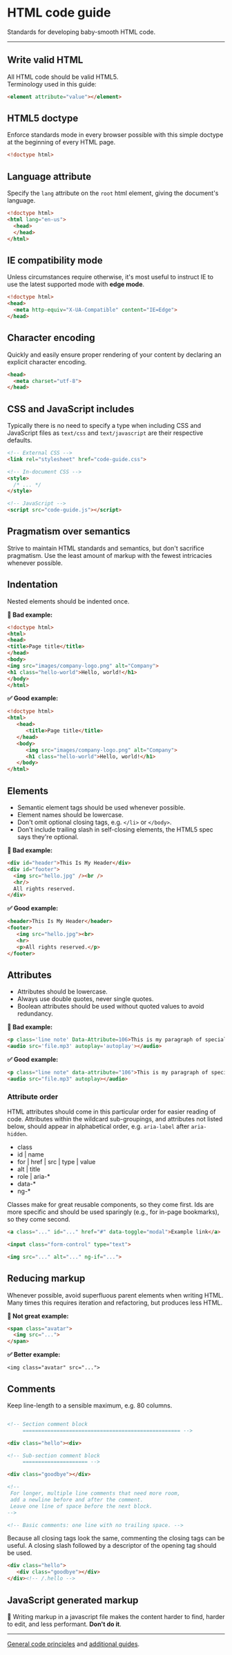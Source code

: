 # HTML code guide
Standards for developing baby-smooth HTML code.

----------

## Write valid HTML

All HTML code should be valid HTML5.  
Terminology used in this guide:

````html
<element attribute="value"></element>
````


## HTML5 doctype

Enforce standards mode in every browser possible with this simple doctype at the beginning of every HTML page.

````html
<!doctype html>
````

## Language attribute

Specify the `lang` attribute on the `root` html element, giving the document's language.

````html
<!doctype html>
<html lang="en-us">
  <head>
  </head>
</html>
````

## IE compatibility mode

Unless circumstances require otherwise, it's most useful to instruct IE to use the latest supported mode with **edge mode**.

````html
<!doctype html>
<head>
  <meta http-equiv="X-UA-Compatible" content="IE=Edge">
</head>
````

## Character encoding

Quickly and easily ensure proper rendering of your content by declaring an explicit character encoding.

````html
<head>
  <meta charset="utf-8">
</head>
````

## CSS and JavaScript includes

Typically there is no need to specify a type when including CSS and JavaScript files as `text/css` and `text/javascript` are their respective defaults.

````html
<!-- External CSS -->
<link rel="stylesheet" href="code-guide.css">

<!-- In-document CSS -->
<style>
  /* ... */
</style>

<!-- JavaScript -->
<script src="code-guide.js"></script>
````

## Pragmatism over semantics

Strive to maintain HTML standards and semantics, but don't sacrifice pragmatism. Use the least amount of markup with the fewest intricacies whenever possible.

















## Indentation

Nested elements should be indented once.

**:no_entry_sign: Bad example:**

````html
<!doctype html>
<html>
<head>
<title>Page title</title>
</head>
<body>
<img src="images/company-logo.png" alt="Company">
<h1 class="hello-world">Hello, world!</h1>
</body>
</html>
````

**:white_check_mark: Good example:**

````html
<!doctype html>
<html>
   <head>
      <title>Page title</title>
   </head>
   <body>
      <img src="images/company-logo.png" alt="Company">
      <h1 class="hello-world">Hello, world!</h1>
   </body>
</html>
````

## Elements

* Semantic element tags should be used whenever possible.
* Element names should be lowercase.
* Don't omit optional closing tags, e.g. `</li>` or `</body>`.
* Don't include trailing slash in self-closing elements, the HTML5 spec says they're optional.

**:no_entry_sign: Bad example:**

````html
<div id="header">This Is My Header</div>
<div id="footer">
  <img src="hello.jpg" /><br />
  <hr/>
  All rights reserved.
</div>
````

**:white_check_mark: Good example:**

````html
<header>This Is My Header</header>
<footer>
   <img src="hello.jpg"><br>
   <hr>
   <p>All rights reserved.</p>
</footer>
````

## Attributes

* Attributes should be lowercase.
* Always use double quotes, never single quotes.
* Boolean attributes should be used without quoted values to avoid redundancy.

**:no_entry_sign: Bad example:**

````html
<p class='line note' Data-Attribute=106>This is my paragraph of special text.</p>
<audio src='file.mp3' autoplay='autoplay'></audio>
````

**:white_check_mark: Good example:**

````html
<p class="line note" data-attribute="106">This is my paragraph of special text.</p>
<audio src="file.mp3" autoplay></audio>
````

### Attribute order

HTML attributes should come in this particular order for easier reading of code. Attributes within the wildcard sub-groupings, and attributes not listed below, should appear in alphabetical order, e.g. `aria-label` after `aria-hidden`.

* class
* id | name
* for | href | src | type | value 
* alt | title
* role | aria-*
* data-*
* ng-*

Classes make for great reusable components, so they come first. Ids are more specific and should be used sparingly (e.g., for in-page bookmarks), so they come second.

````html
<a class="..." id="..." href="#" data-toggle="modal">Example link</a>

<input class="form-control" type="text">

<img src="..." alt="..." ng-if="...">
````

## Reducing markup
Whenever possible, avoid superfluous parent elements when writing HTML. Many times this requires iteration and refactoring, but produces less HTML.

**:no_entry_sign: Not great example:**

````html
<span class="avatar">
  <img src="...">
</span>
````

**:white_check_mark: Better example:**
```
<img class="avatar" src="...">
```

## Comments

Keep line-length to a sensible maximum, e.g. 80 columns.

````html

<!-- Section comment block
     =================================================== -->

<div class="hello"><div>

<!-- Sub-section comment block
     ===================== -->

<div class="goodbye"></div>

<!--
 For longer, multiple line comments that need more room,
 add a newline before and after the comment.
 Leave one line of space before the next block.
-->

<!-- Basic comments: one line with no trailing space. -->

````

Because all closing tags look the same, commenting the closing tags can be useful. A closing slash followed by a descriptor of the opening tag should be used.

````html
<div class="hello">
   <div class="goodbye"></div>
</div><!-- /.hello -->
````

## JavaScript generated markup

:no_entry_sign: Writing markup in a javascript file makes the content harder to find, harder to edit, and less performant. **Don't do it**.

----------

[General code principles](README.md) and [additional guides](README.md#the-guides).